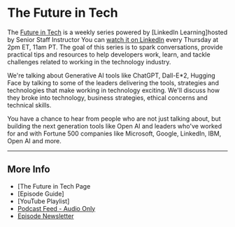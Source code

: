 # The Future in Tech


The [Future in Tech](https://go.raybo.org/tfit) is a weekly series powered by [LinkedIn Learning]hosted by Senior Staff Instructor 
You can [watch it on LinkedIn](https://go.raybo.org/tfit-episodes) every Thursday at 2pm ET, 11am PT. The goal of this series is to spark conversations, provide practical tips and resources to help developers work, learn, and tackle challenges related to working in the technology industry.

We're talking about Generative AI tools like ChatGPT, Dall-E*2, Hugging Face by talking to some of the leaders delivering the tools, strategies and technologies that make working in technology exciting. We'll discuss how they broke into technology, business strategies, ethical concerns and technical skills.

You have a chance to hear from people who are not just talking about, but building the next generation tools like Open AI and leaders who've worked for and with Fortune 500 companies like Microsoft, Google, LinkedIn,  IBM,  Open AI and more.

---
## More Info
- [The Future in Tech Page
- [Episode Guide]
- [YouTube Playlist]
- [Podcast Feed - Audio Only](https://go.raybo.org/tfit-feed-audio)
- [Episode Newsletter](https://go.raybo.org/tfit-newsletter)
